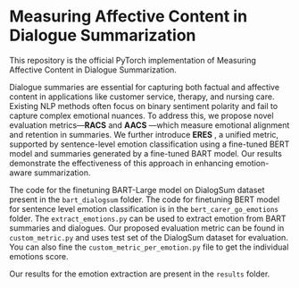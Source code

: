 # Measuring Affective Content in Dialogue Summarization

This repository is the official PyTorch implementation of Measuring Affective Content in Dialogue Summarization.

Dialogue summaries are essential for capturing both factual and affective content in applications like customer service, therapy, and nursing care. Existing NLP methods often focus on binary sentiment polarity and fail to capture complex emotional nuances. To address this, we propose novel evaluation metrics—**RACS** and **AACS** —which measure emotional alignment and retention in summaries. We further introduce **ERES** , a unified metric, supported by sentence-level emotion classification using a fine-tuned BERT model and summaries generated by a fine-tuned BART model. Our results demonstrate the effectiveness of this approach in enhancing emotion-aware summarization.

The code for the finetuning BART-Large model on DialogSum dataset present in the `bart_dialogsum` folder. The code for finetuning BERT model for sentence level emotion classification is in the `bert_carer_go_emotions` folder. The `extract_emotions.py` can be used to extract emotion from BART summaries and dialogues. Our proposed evaluation metric can be found in `custom_metric.py` and uses test set of the DialogSum dataset for evaluation. You can also fine the `custom_metric_per_emotion.py` file to get the individual emotions score.

Our results for the emotion extraction are present in the `results` folder.
